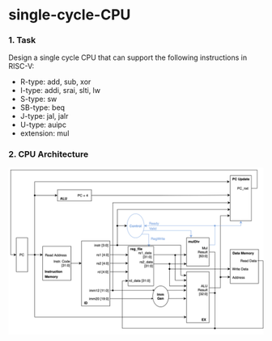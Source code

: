 # single-cycle-CPU

### 1. Task
Design a single cycle CPU that can support the following instructions in RISC-V:  
- R-type: add, sub, xor
- I-type: addi, srai, slti, lw
- S-type: sw
- SB-type: beq
- J-type: jal, jalr
- U-type: auipc
- extension: mul

### 2. CPU Architecture
<img src="CPU-architecture-2.png" width="800">
